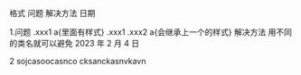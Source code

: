 格式
问题
解决方法
日期

1.问题
.xxx1 a{里面有样式}
.xxx1 .xxx2 a{会继承上一个的样式}
解决方法
用不同的类名就可以避免
2023 年 2 月 4 日

2
sojcasoocasnco
cksanckasnvkavn
